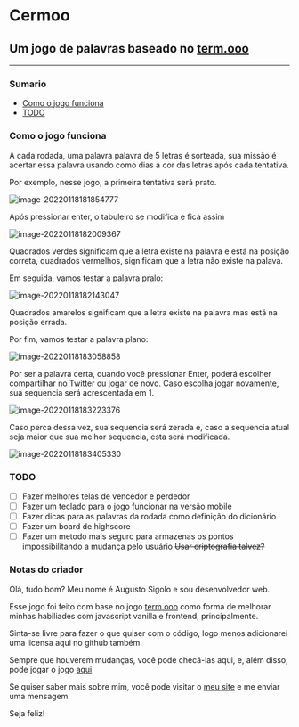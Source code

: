 # Cermoo

## Um jogo de palavras baseado no [term.ooo](https://term.ooo)

---

### Sumario

- [Como o jogo funciona](#como-funciona)
- [TODO](#todo)

### <a id="como-funciona">Como o jogo funciona</a>

A cada rodada, uma palavra palavra de 5 letras é sorteada, sua missão é acertar essa palavra usando como dias a cor das letras após cada tentativa.

Por exemplo, nesse jogo, a primeira tentativa será prato.

![image-20220118181854777](/home/augustosigolo/.var/app/io.typora.Typora/config/Typora/typora-user-images/image-20220118181854777.png)

Após pressionar enter, o tabuleiro se modifica e fica assim

![image-20220118182009367](/home/augustosigolo/.var/app/io.typora.Typora/config/Typora/typora-user-images/image-20220118182009367.png)

Quadrados verdes significam que a letra existe na palavra e está na posição correta, quadrados vermelhos, significam que a letra não existe na palava.

Em seguida, vamos testar a palavra pralo:

![image-20220118182143047](/home/augustosigolo/.var/app/io.typora.Typora/config/Typora/typora-user-images/image-20220118182143047.png)

Quadrados amarelos significam que a letra existe na palavra mas está na posição errada.

Por fim, vamos testar a palavra plano:

![image-20220118183058858](/home/augustosigolo/.var/app/io.typora.Typora/config/Typora/typora-user-images/image-20220118183058858.png)

Por ser a palavra certa, quando você pressionar Enter, poderá escolher compartilhar no Twitter ou jogar de novo. Caso escolha jogar novamente, sua sequencia será acrescentada em 1.

![image-20220118183223376](/home/augustosigolo/.var/app/io.typora.Typora/config/Typora/typora-user-images/image-20220118183223376.png)

Caso perca dessa vez, sua sequencia será zerada e, caso a sequencia atual seja maior que sua melhor sequencia, esta será modificada.

![image-20220118183405330](/home/augustosigolo/.var/app/io.typora.Typora/config/Typora/typora-user-images/image-20220118183405330.png)

### <a id="todo">TODO</a>

- [ ] Fazer melhores telas de vencedor e perdedor
- [ ] Fazer um teclado para o jogo funcionar na versão mobile
- [ ] Fazer dicas para as palavras da rodada como definição do dicionário
- [ ] Fazer um board de highscore
- [ ] Fazer um metodo mais seguro para armazenas os pontos impossibilitando a mudança pelo usuário
  ~~Usar criptografia talvez?~~

### Notas do criador

Olá, tudo bom? Meu nome é Augusto Sigolo e sou desenvolvedor web.

Esse jogo foi feito com base no jogo [term.ooo](https://term.ooo) como forma de melhorar minhas habiliades com javascript vanilla e frontend, principalmente. 

Sinta-se livre para fazer o que quiser com o código, logo menos adicionarei uma licensa aqui no github também.

Sempre que houverem mudanças, você pode checá-las aqui, e, além disso, pode jogar o jogo [aqui](https://files.sigolo.me/public-files/cermoo/index.html).

Se quiser saber mais sobre mim, você pode visitar o [meu site](https://sigolo.me) e me enviar uma mensagem.

Seja feliz!

